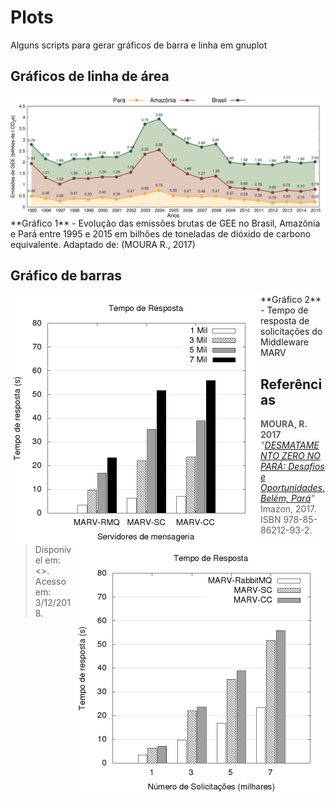 # Plots
Alguns scripts para gerar gráficos de barra e linha em gnuplot

## Gráficos de linha de área
<img src="img/dados-gases-do-efeito-estufa.png" alt="Linha do tempo" align="center"/>
**Gráfico 1** - Evolução das emissões brutas de GEE no Brasil, Amazônia e Pará entre 1995 e 2015 em bilhões de toneladas de dióxido de carbono equivalente. Adaptado de: (MOURA R., 2017)

## Gráfico de barras
<img align="left" width="400" height="400" src="img/dados-middleware-pormodelo.png"> 
<img align="right" width="400" height="400" src="img/dados-middleware-porsolicitacao.png">
**Gráfico 2** - Tempo de resposta de solicitações do Middleware MARV

## Referências

> **MOURA, R. 2017** *"[DESMATAMENTO ZERO NO PARÁ: Desafios e Oportunidades. Belém,
Pará](https://imazon.org.br/PDFimazon/Portugues/livros/DesmatamentoZeronoPara.pdf)"* Imazon, 2017. ISBN 978-85-86212-93-2. Disponível em: <>. Acesso em: 3/12/2018.
